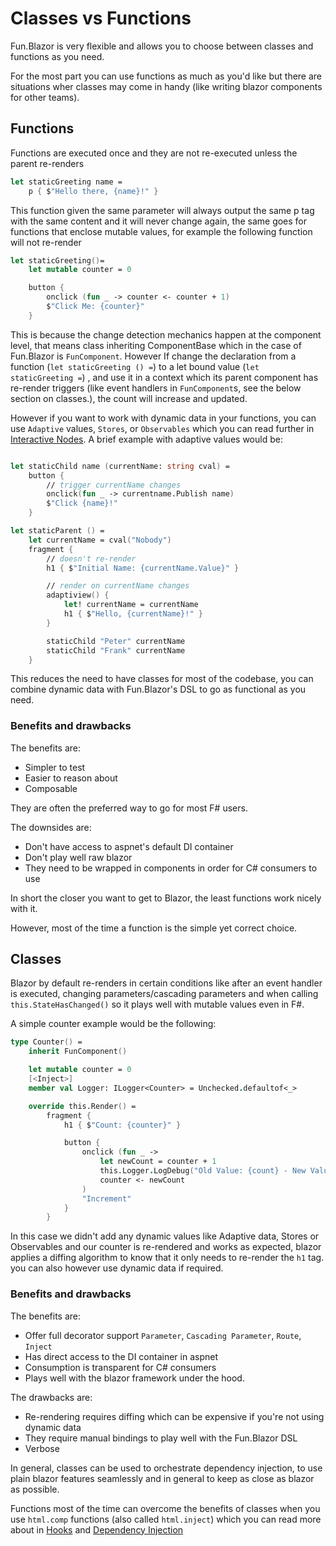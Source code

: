 # Classes vs Functions

Fun.Blazor is very flexible and allows you to choose between classes and functions as you need.

For the most part you can use functions as much as you'd like but there are situations wher classes may come in handy (like writing blazor components for other teams).

## Functions

Functions are executed once and they are not re-executed unless the parent re-renders

```fsharp
let staticGreeting name =
    p { $"Hello there, {name}!" }
```

This function given the same parameter will always output the same p tag with the same content and it will never change again, the same goes for functions that enclose mutable values, for example the following function will not re-render

```fsharp
let staticGreeting()=
    let mutable counter = 0

    button {
        onclick (fun _ -> counter <- counter + 1)
        $"Click Me: {counter}"
    }
```

This is because the change detection mechanics happen at the component level, that means class inheriting ComponentBase which in the case of Fun.Blazor is `FunComponent`.
However If change the declaration from a function (`let staticGreeting () =`) to a let bound value (`let staticGreeting =`) , and use it in a context which its parent component has re-render triggers (like event handlers in `FunComponent`s, see the below section on classes.), the count will increase and updated.

However if you want to work with dynamic data in your functions, you can use `Adaptive` values, `Stores`, or `Observables` which you can read further in [Interactive Nodes]. A brief example with adaptive values would be:

```fsharp

let staticChild name (currentName: string cval) =
    button {
        // trigger currentName changes
        onclick(fun _ -> currentname.Publish name)
        $"Click {name}!"
    }

let staticParent () =
    let currentName = cval("Nobody")
    fragment {
        // doesn't re-render
        h1 { $"Initial Name: {currentName.Value}" }

        // render on currentName changes
        adaptiview() {
            let! currentName = currentName
            h1 { $"Hello, {currentName}!" }
        }

        staticChild "Peter" currentName
        staticChild "Frank" currentName
    }
```

This reduces the need to have classes for most of the codebase, you can combine dynamic data with Fun.Blazor's DSL to go as functional as you need.

### Benefits and drawbacks

The benefits are:

- Simpler to test
- Easier to reason about
- Composable

They are often the preferred way to go for most F# users.

The downsides are:

- Don't have access to aspnet's default DI container
- Don't play well raw blazor
- They need to be wrapped in components in order for C# consumers to use

In short the closer you want to get to Blazor, the least functions work nicely with it.

However, most of the time a function is the simple yet correct choice.

## Classes

Blazor by default re-renders in certain conditions like after an event handler is executed, changing parameters/cascading parameters and when calling `this.StateHasChanged()` so it plays well with mutable values even in F#.

A simple counter example would be the following:

```fsharp
type Counter() =
    inherit FunComponent()

    let mutable counter = 0
    [<Inject>]
    member val Logger: ILogger<Counter> = Unchecked.defaultof<_>

    override this.Render() =
        fragment {
            h1 { $"Count: {counter}" }

            button {
                onclick (fun _ ->
                    let newCount = counter + 1
                    this.Logger.LogDebug("Old Value: {count} - New Value: {newCount}", counter, newCount)
                    counter <- newCount
                )
                "Increment"
            }
        }
```

In this case we didn't add any dynamic values like Adaptive data, Stores or Observables and our counter is re-rendered and works as expected, blazor applies a diffing algorithm to know that it only needs to re-render the `h1` tag. you can also however use dynamic data if required.

### Benefits and drawbacks

The benefits are:

- Offer full decorator support `Parameter`, `Cascading Parameter`, `Route`, `Inject`
- Has direct access to the DI container in aspnet
- Consumption is transparent for C# consumers
- Plays well with the blazor framework under the hood.

The drawbacks are:

- Re-rendering requires diffing which can be expensive if you're not using dynamic data
- They require manual bindings to play well with the Fun.Blazor DSL
- Verbose

In general, classes can be used to orchestrate dependency injection, to use plain blazor features seamlessly and in general to keep as close as blazor as possible.

Functions most of the time can overcome the benefits of classes when you use `html.comp` functions (also called `html.inject`) which you can read more about in [Hooks] and [Dependency Injection](<./Advanced-features/Dependency-injection-(DI)>)

[Interactive Nodes]: ./Interactive-Nodes
[Hooks]: ./Advanced-features/Hook

